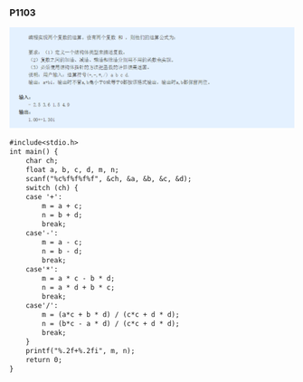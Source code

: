 ### P1103

![](https://github.com/wkrkk/RandomPictures/blob/master/%E8%93%9D%E6%A1%A5%E6%9D%AF/TIM%E6%88%AA%E5%9B%BE20190226170732.png?raw=true)

```
#include<stdio.h>
int main() {
	char ch;
	float a, b, c, d, m, n;
	scanf("%c%f%f%f%f", &ch, &a, &b, &c, &d);
	switch (ch) {
	case '+':
		m = a + c;
		n = b + d;
		break;
	case'-':
		m = a - c;
		n = b - d;
		break;
	case'*':
		m = a * c - b * d;
		n = a * d + b * c;
		break;
	case'/':
		m = (a*c + b * d) / (c*c + d * d);
		n = (b*c - a * d) / (c*c + d * d);
		break;
	}
	printf("%.2f+%.2fi", m, n);
	return 0;
}
```

